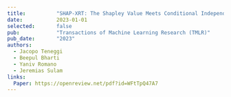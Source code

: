 ```yaml
---
title:          "SHAP-XRT: The Shapley Value Meets Conditional Independence Testing"
date:           2023-01-01
selected:       false
pub:            "Transactions of Machine Learning Research (TMLR)"
pub_date:       "2023"
authors:
  - Jacopo Teneggi
  - Beepul Bharti
  - Yaniv Romano
  - Jeremias Sulam
links:
  Paper: https://openreview.net/pdf?id=WFtTpQ47A7
---
```

